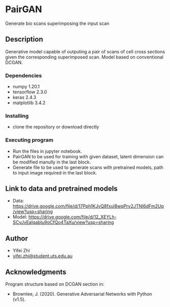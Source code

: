 # PairGAN
Generate bio scans superimposing the input scan

## Description
Generative model capable of outputing a pair of scans of cell cross sections given the corresponding superimposed scan. Model based on conventional DCGAN.

### Dependencies
* numpy 1.20.1
* tensorflow 2.3.0
* keras 2.4.3
* matplotlib 3.4.2

### Installing
* clone the repository or download directly

### Executing program
* Run the files in jupyter notebook.
* PairGAN to be used for training with given dataset, latent dimension can be modified manully in the last block.
* Generate file to be used to generate scans with pretrained models, path to input image required in the last block.

## Link to data and pretrained models
* Data: https://drive.google.com/file/d/17Pph1KJvQ8fxul8wqPry2JTNI6dFm2Up/view?usp=sharing
* Model: https://drive.google.com/file/d/12_XEYLh-SCvJvEaIqabIu9oCfQo4TaXu/view?usp=sharing

## Author
* Yifei Zhi
* yifei.zhi@student.uts.edu.au

## Acknowledgments
Program structure based on DCGAN section in:
* Brownlee, J. (2020). Generative Adversarial Networks with Python (v1.5).
